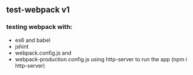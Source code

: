 test-webpack v1
-------------

### testing webpack with:
- es6 and babel
- jshint
- webpack.config.js and 
- webpack-production.config.js using http-server to run the app (npm i http-server)
